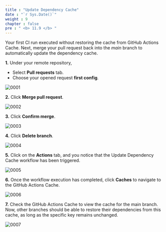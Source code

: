 ```yaml
---
title : "Update Dependency Cache"
date : "`r Sys.Date()`"
weight : 9
chapter : false
pre : " <b> 11.9 </b> "
---
```


Your first CI run executed without restoring the cache from GitHub Actions Cache. Next, merge your pull request back into the *main* branch to automatically update the dependency cache.

**1.** Under your remote repository,

- Select **Pull requests** tab.
- Choose your opened request **first config**.

![0001](/images/11/9/0001.svg?featherlight=false&width=100pc)

**2.** Click **Merge pull request**.

![0002](/images/11/9/0002.svg?featherlight=false&width=100pc)

**3.** Click **Confirm merge**.

![0003](/images/11/9/0003.svg?featherlight=false&width=100pc)

**4.** Click **Delete branch**.

![0004](/images/11/9/0004.svg?featherlight=false&width=100pc)

**5.** Click on the **Actions** tab, and you notice that the Update Dependency Cache workflow has been triggered.

![0005](/images/11/9/0005.svg?featherlight=false&width=100pc)

**6.** Once the workflow execution has completed, click **Caches** to navigate to the GitHub Actions Cache.

![0006](/images/11/9/0006.svg?featherlight=false&width=100pc)

**7.** Check the GitHub Actions Cache to view the cache for the main branch. Now, other branches should be able to restore their dependencies from this cache, as long as the specific key remains unchanged.

![0007](/images/11/9/0007.svg?featherlight=false&width=100pc)
